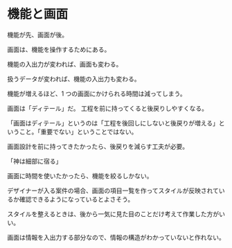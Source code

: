 # 機能と画面

機能が先、画面が後。

画面は、機能を操作するためにある。

機能の入出力が変われば、画面も変わる。

扱うデータが変われば、機能の入出力も変わる。

機能が増えるほど、1 つの画面にかけられる時間は減ってしまう。

画面は「ディテール」だ。
工程を前に持ってくると後戻りしやすくなる。

「画面はディテール」というのは「工程を後回しにしないと後戻りが増える」ということ。「重要でない」ということではない。

画面設計を前に持ってきたかったら、後戻りを減らす工夫が必要。

「神は細部に宿る」

画面に時間を使いたかったら、機能を絞るしかない。

デザイナーが入る案件の場合、画面の項目一覧を作ってスタイルが反映されているか確認できるようになっているとよさそう。

スタイルを整えるときは、後から一気に見た目のことだけ考えて作業した方がいい。

画面は情報を入出力する部分なので、情報の構造がわかっていないと作れない。
